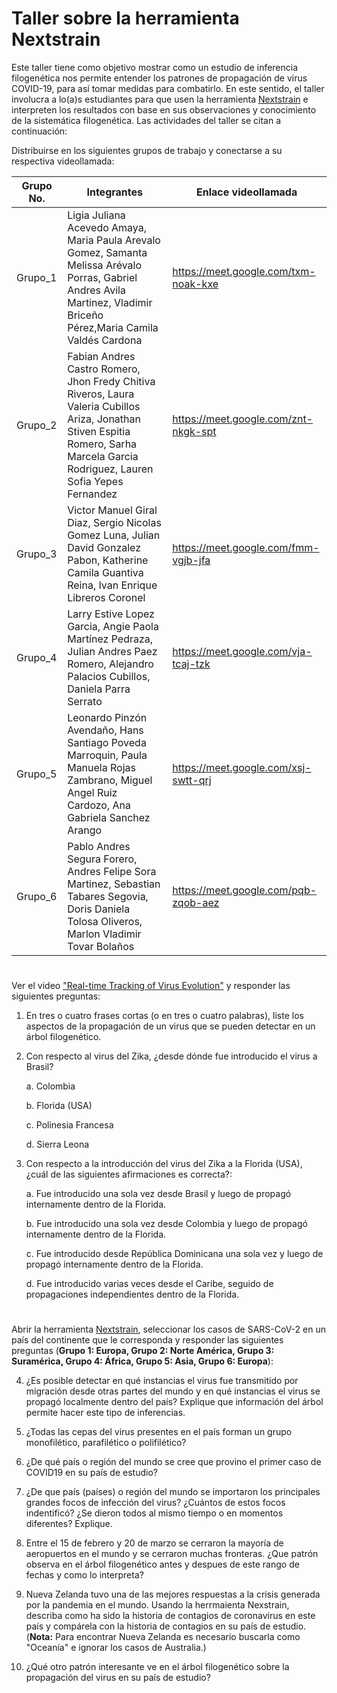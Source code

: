 # Taller sobre la herramienta Nextstrain

Este taller tiene como objetivo mostrar como un estudio de inferencia filogenética nos permite entender los patrones de propagación de virus COVID-19, para así tomar medidas para combatirlo. En este sentido, el taller involucra a lo(a)s estudiantes para que usen la herramienta [Nextstrain](https://nextstrain.org/) e interpreten los resultados con base en sus observaciones y conocimiento de la sistemática filogenética. Las actividades del taller se citan a continuación:

Distribuirse en los siguientes grupos de trabajo y conectarse a su respectiva videollamada:

|Grupo No.|Integrantes|Enlace videollamada|
|---|---|---|
Grupo_1|Ligia Juliana Acevedo Amaya, Maria Paula Arevalo Gomez, Samanta Melissa Arévalo Porras, Gabriel Andres Avila Martinez, Vladimir Briceño Pérez,Maria Camila Valdés Cardona|https://meet.google.com/txm-noak-kxe|
Grupo_2|Fabian Andres Castro Romero, Jhon Fredy Chitiva Riveros, Laura Valeria Cubillos Ariza, Jonathan Stiven Espitia Romero, Sarha Marcela Garcia Rodriguez, Lauren Sofia Yepes Fernandez|https://meet.google.com/znt-nkgk-spt|
Grupo_3|Victor Manuel Giral Diaz, Sergio Nicolas Gomez Luna, Julian David Gonzalez Pabon, Katherine Camila Guantiva Reina, Ivan Enrique Libreros Coronel|https://meet.google.com/fmm-vgjb-jfa|
Grupo_4|Larry Estive Lopez Garcia, Angie Paola Martínez Pedraza, Julian Andres Paez Romero, Alejandro Palacios Cubillos, Daniela Parra Serrato|https://meet.google.com/vja-tcaj-tzk|
Grupo_5|Leonardo Pinzón Avendaño, Hans Santiago Poveda Marroquin, Paula Manuela Rojas Zambrano, Miguel Angel Ruiz Cardozo, Ana Gabriela Sanchez Arango|https://meet.google.com/xsj-swtt-qrj|
Grupo_6|Pablo Andres Segura Forero, Andres Felipe Sora Martinez, Sebastian Tabares Segovia, Doris Daniela Tolosa Oliveros, Marlon Vladimir Tovar Bolaños|https://meet.google.com/pqb-zqob-aez|

#

Ver el video ["Real-time Tracking of Virus Evolution"](https://youtu.be/Ok2iZ9-cUlk) y responder las siguientes preguntas:

1. En tres o cuatro frases cortas (o en tres o cuatro palabras), liste los aspectos de la propagación de un virus que se pueden detectar en un árbol filogenético.

2. Con respecto al virus del Zika, ¿desde dónde fue introducido el virus a Brasil?

   a. Colombia
   
   b. Florida (USA)
   
   c. Polinesia Francesa
   
   d. Sierra Leona

3. Con respecto a la introducción del virus del Zika a la Florida (USA), ¿cuál de las siguientes afirmaciones es correcta?:

   a. Fue introducido una sola vez desde Brasil y luego de propagó internamente dentro de la Florida.
   
   b. Fue introducido una sola vez desde Colombia y luego de propagó internamente dentro de la Florida.
   
   c. Fue introducido desde República Dominicana una sola vez y luego de propagó internamente dentro de la Florida.
   
   d. Fue introducido varias veces desde el Caribe, seguido de propagaciones independientes dentro de la Florida. 

#

Abrir la herramienta [Nextstrain](https://nextstrain.org/), seleccionar los casos de SARS-CoV-2 en un país del continente que le corresponda y responder las siguientes preguntas (**Grupo 1: Europa, Grupo 2: Norte América, Grupo 3: Suramérica, Grupo 4: África, Grupo 5: Asia, Grupo 6: Europa**):

4. ¿Es posible detectar en qué instancias el virus fue transmitido por migración desde otras partes del mundo y en qué instancias el virus se propagó localmente dentro del país? Explique que información del árbol permite hacer este tipo de inferencias.   

5. ¿Todas las cepas del virus presentes en el país forman un grupo monofilético, parafilético o polifilético?

6. ¿De qué país o región del mundo se cree que provino el primer caso de COVID19 en su país de estudio?

7. ¿De que país (países) o región del mundo se importaron los principales grandes focos de infección del virus? ¿Cuántos de estos focos indentificó? ¿Se dieron todos al mismo tiempo o en momentos diferentes? Explique.

8. Entre el 15 de febrero y 20 de marzo se cerraron la mayoría de aeropuertos en el mundo y se cerraron muchas fronteras. ¿Que patrón observa en el árbol filogenético antes y despues de este rango de fechas y como lo interpreta?

9. Nueva Zelanda tuvo una de las mejores respuestas a la crisis generada por la pandemia en el mundo. Usando la herrmaienta Nexstrain, describa como ha sido la historia de contagios de coronavirus en este país y compárela con la historia de contagios en su país de estudio. (**Nota:** Para encontrar Nueva Zelanda es necesario buscarla como "Oceanía" e ignorar los casos de Australia.)

10. ¿Qué otro patrón interesante ve en el árbol filogenético sobre la propagación del virus en su país de estudio?
